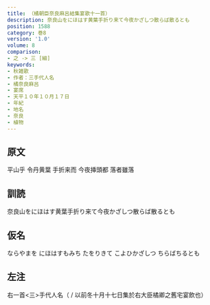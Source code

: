 ```yaml
---
title: （橘朝臣奈良麻呂結集宴歌十一首）
description: 奈良山をにほはす黄葉手折り来て今夜かざしつ散らば散るとも
position: 1588
category: 巻8
version: '1.0'
volume: 8
comparison:
- 之 -> 三 [細]
keywords:
- 秋雑歌
- 作者：三手代人名
- 橘奈良麻呂
- 宴席
- 天平１０年１０月１７日
- 年紀
- 地名
- 奈良
- 植物
---
```


## 原文

平山乎 令丹黄葉 手折来而 今夜挿頭都 落者雖落

## 訓読

奈良山をにほはす黄葉手折り来て今夜かざしつ散らば散るとも

## 仮名

ならやまを にほはすもみち たをりきて こよひかざしつ ちらばちるとも

## 左注

右一首<三>手代人名（ / 以前冬十月十七日集於右大臣橘卿之舊宅宴飲也）
